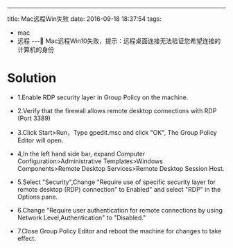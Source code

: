 ---
title: Mac远程Win失败
date: 2016-09-18 18:37:54
tags:
- mac
- 远程
---
Mac远程Win10失败，提示：远程桌面连接无法验证您希望连接的计算机的身份

# Solution
* 1.Enable RDP security layer in Group Policy on the machine.

* 2.Verify that the firewall allows remote desktop connections with RDP (Port 3389)
* 3.Click Start>Run，Type gpedit.msc and click "OK", The Group Policy Editor will open.
* 4,In the left hand side bar, expand Computer Configuration>Administrative Templates>Windows Components>Remote Desktop Services>Remote Desktop Session Host.
* 5.Select "Security",Change "Require use of specific security layer for remote desktop (RDP) connection" to Enabled" and select "RDP" in the Options pane.
* 6.Change "Require user authentication for remote connections by using Network Level,Authentication" to "Disabled."
* 7.Close Group Policy Editor and reboot the machine for changes to take effect.
